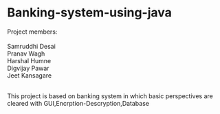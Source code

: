 # Banking-system-using-java

Project members:
<br><br>Samruddhi Desai
<br>Pranav Wagh
<br>Harshal Humne
<br>Digvijay Pawar
<br>Jeet Kansagare

<br>
This project is based on banking system in which basic perspectives are cleared with GUI,Encrption-Descryption,Database
